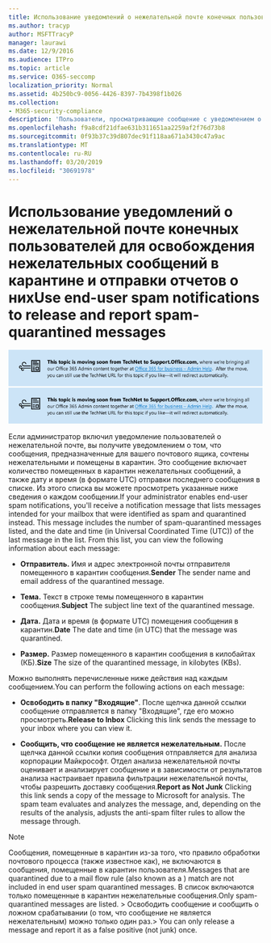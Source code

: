 ```yaml
---
title: Использование уведомлений о нежелательной почте конечных пользователей для освобождения нежелательных сообщений в карантине и отправки отчетов о них
ms.author: tracyp
author: MSFTTracyP
manager: laurawi
ms.date: 12/9/2016
ms.audience: ITPro
ms.topic: article
ms.service: O365-seccomp
localization_priority: Normal
ms.assetid: 4b250bc9-0056-4426-8397-7b4398f1b026
ms.collection:
- M365-security-compliance
description: 'Пользователи, просматривающие сообщение с уведомлением о нежелательной почте от администратора о том, что почтовые сообщения помещены в карантин, могут выполнять эти действия с сообщениями. '
ms.openlocfilehash: f9a8cdf21dfae631b311651aa2259af2f76d73b8
ms.sourcegitcommit: 0f93b37c39d807dec91f118aa671a3430c47a9ac
ms.translationtype: MT
ms.contentlocale: ru-RU
ms.lasthandoff: 03/20/2019
ms.locfileid: "30691978"
---
```

# <a name="use-end-user-spam-notifications-to-release-and-report-spam-quarantined-messages"></a><span data-ttu-id="59cd2-103">Использование уведомлений о нежелательной почте конечных пользователей для освобождения нежелательных сообщений в карантине и отправки отчетов о них</span><span class="sxs-lookup"><span data-stu-id="59cd2-103">Use end-user spam notifications to release and report spam-quarantined messages</span></span>

<span data-ttu-id="59cd2-104">[![Текст на изображении, посвященном перемещению содержимого с сайта TechNet на сайт support.office.com](media/ab7c897a-4798-4f31-8c84-f17a8409b133.png)](https://go.microsoft.com/fwlink/p/?LinkID=624152)</span><span class="sxs-lookup"><span data-stu-id="59cd2-104">[![Text in image about content moving from TechNet to support.office.com](media/ab7c897a-4798-4f31-8c84-f17a8409b133.png)](https://go.microsoft.com/fwlink/p/?LinkID=624152)</span></span>
  
<span data-ttu-id="59cd2-p101">Если администратор включил уведомление пользователей о нежелательной почте, вы получите уведомлением о том, что сообщения, предназначенные для вашего почтового ящика, сочтены нежелательными и помещены в карантин. Это сообщение включает количество помещенных в карантин нежелательных сообщений, а также дату и время (в формате UTC) отправки последнего сообщения в списке. Из этого списка вы можете просмотреть указанные ниже сведения о каждом сообщении.</span><span class="sxs-lookup"><span data-stu-id="59cd2-p101">If your administrator enables end-user spam notifications, you'll receive a notification message that lists messages intended for your mailbox that were identified as spam and quarantined instead. This message includes the number of spam-quarantined messages listed, and the date and time (in Universal Coordinated Time (UTC)) of the last message in the list. From this list, you can view the following information about each message:</span></span> 
  
- <span data-ttu-id="59cd2-108">**Отправитель.** Имя и адрес электронной почты отправителя помещенного в карантин сообщения.</span><span class="sxs-lookup"><span data-stu-id="59cd2-108">**Sender** The sender name and email address of the quarantined message.</span></span> 
    
- <span data-ttu-id="59cd2-109">**Тема.** Текст в строке темы помещенного в карантин сообщения.</span><span class="sxs-lookup"><span data-stu-id="59cd2-109">**Subject** The subject line text of the quarantined message.</span></span> 
    
- <span data-ttu-id="59cd2-110">**Дата.** Дата и время (в формате UTC) помещения сообщения в карантин.</span><span class="sxs-lookup"><span data-stu-id="59cd2-110">**Date** The date and time (in UTC) that the message was quarantined.</span></span> 
    
- <span data-ttu-id="59cd2-111">**Размер.** Размер помещенного в карантин сообщения в килобайтах (КБ).</span><span class="sxs-lookup"><span data-stu-id="59cd2-111">**Size** The size of the quarantined message, in kilobytes (KBs).</span></span> 
    
<span data-ttu-id="59cd2-112">Можно выполнять перечисленные ниже действия над каждым сообщением.</span><span class="sxs-lookup"><span data-stu-id="59cd2-112">You can perform the following actions on each message:</span></span>
  
- <span data-ttu-id="59cd2-113">**Освободить в папку "Входящие"**. После щелчка данной ссылки сообщение отправляется в папку "Входящие", где его можно просмотреть.</span><span class="sxs-lookup"><span data-stu-id="59cd2-113">**Release to Inbox** Clicking this link sends the message to your inbox where you can view it.</span></span> 
    
- <span data-ttu-id="59cd2-p102">**Сообщить, что сообщение не является нежелательным.** После щелчка данной ссылки копия сообщения отправляется для анализа корпорации Майкрософт. Отдел анализа нежелательной почты оценивает и анализирует сообщение и в зависимости от результатов анализа настраивает правила фильтрации нежелательной почты, чтобы разрешить доставку сообщения.</span><span class="sxs-lookup"><span data-stu-id="59cd2-p102">**Report as Not Junk** Clicking this link sends a copy of the message to Microsoft for analysis. The spam team evaluates and analyzes the message, and, depending on the results of the analysis, adjusts the anti-spam filter rules to allow the message through.</span></span> 
    
> [!NOTE]
>  <span data-ttu-id="59cd2-116">Сообщения, помещенные в карантин из-за того, что правило обработки почтового процесса (также известное как), не включаются в сообщения, помещенные в карантин пользователя.</span><span class="sxs-lookup"><span data-stu-id="59cd2-116">Messages that are quarantined due to a mail flow rule (also known as a ) match are not included in end user spam quarantined messages.</span></span> <span data-ttu-id="59cd2-117">В список включаются только помещенные в карантин нежелательные сообщения.</span><span class="sxs-lookup"><span data-stu-id="59cd2-117">Only spam-quarantined messages are listed.</span></span> <span data-ttu-id="59cd2-118">>  Освободить сообщение и сообщить о ложном срабатывании (о том, что сообщение не является нежелательным) можно только один раз.</span><span class="sxs-lookup"><span data-stu-id="59cd2-118">>  You can only release a message and report it as a false positive (not junk) once.</span></span> 
  

